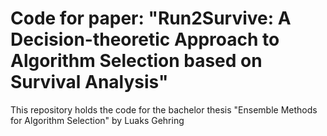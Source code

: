# Code for paper: "Run2Survive: A Decision-theoretic Approach to Algorithm Selection based on Survival Analysis"

This repository holds the code for the bachelor thesis "Ensemble Methods for Algorithm Selection" by Luaks Gehring
